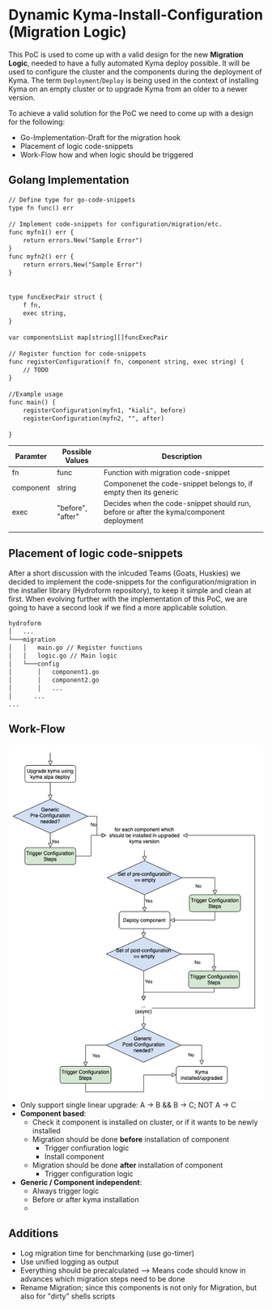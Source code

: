 # Dynamic Kyma-Install-Configuration (Migration Logic)


This PoC is used to come up with a valid design for the new __Migration Logic__, needed to have a fully automated Kyma deploy possible. It will be used to configure the cluster and the components during the deployment of Kyma. The term `Deployment`/`Deploy` is being used in the context of installing Kyma on an empty cluster or to upgrade Kyma from an older to a newer version.

To achieve a valid solution for the PoC we need to come up with a design for the following:

- Go-Implementation-Draft for the migration hook
- Placement of logic code-snippets
- Work-Flow how and when logic should be triggered

## Golang Implementation

```
// Define type for go-code-snippets
type fn func() err 

// Implement code-snippets for configuration/migration/etc.
func myfn1() err {
    return errors.New("Sample Error")
}
func myfn2() err {
    return errors.New("Sample Error")
}


type funcExecPair struct {
    f fn,
    exec string,
}

var componentsList map[string][]funcExecPair

// Register function for code-snippets
func registerConfiguration(f fn, component string, exec string) {
    // TODO
}

//Example usage
func main() {
    registerConfiguration(myfn1, "kiali", before)
    registerConfiguration(myfn2, "", after)

}
```

| Paramter | Possible Values |Description |
|-----|-----|-----|
| fn | func |Function with migration code-snippet|
| component | string |Componenet the code-snippet belongs to, if empty then its generic|
| exec | "before", "after"| Decides when the code-snippet should run, before or after the kyma/component deployment |
|||
|||



## Placement of logic code-snippets

After a short discussion with the inlcuded Teams (Goats, Huskies) we decided to implement the code-snippets for the configuration/migration in the installer library (Hydroform repository), to keep it simple and clean at first. When evolving further with the implementation of this PoC, we are going to have a second look if we find a more applicable solution.

```
hydroform
│   ...
└───migration
│   │   main.go // Register functions
│   │   logic.go // Main logic
│   └───config
│       │   component1.go
│       │   component2.go
│       │   ...
│      ...
...
```


## Work-Flow

<img style="float: right;" src="./migration-logic-diagram.png?raw=true">

- Only support single linear upgrade: A &#8594; B && B &#8594; C; NOT A &#8594; C
- __Component based__:
  - Check it component is installed on cluster, or if it wants to be newly installed
  - Migration should be done __before__ installation of component
    - Trigger confiuration logic
    - Install component
  - Migration should be done __after__ installation of component
    - Trigger configuration logic
- __Generic / Component independent__:
  - Always trigger logic
  - Before or after kyma installation
  - 
## Additions

- Log migration time for benchmarking (use go-timer)
- Use unified logging as output
- Everything should be precalculated --> Means code should know in advances which migration steps need to be done
- Rename Migration; since this components is not only for Migration, but also for "dirty" shells scripts
